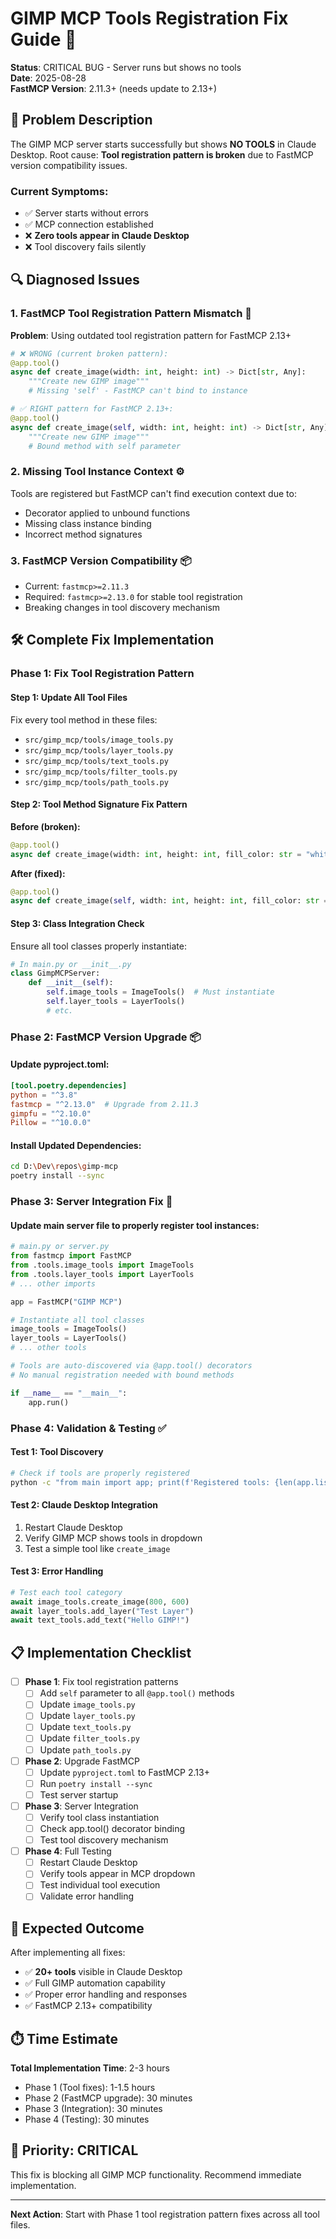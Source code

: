 # GIMP MCP Tools Registration Fix Guide 🔧

**Status**: CRITICAL BUG - Server runs but shows no tools  
**Date**: 2025-08-28  
**FastMCP Version**: 2.11.3+ (needs update to 2.13+)

## 🚨 Problem Description

The GIMP MCP server starts successfully but shows **NO TOOLS** in Claude Desktop. Root cause: **Tool registration pattern is broken** due to FastMCP version compatibility issues.

### Current Symptoms:
- ✅ Server starts without errors
- ✅ MCP connection established  
- ❌ **Zero tools appear in Claude Desktop**
- ❌ Tool discovery fails silently

## 🔍 Diagnosed Issues

### 1. **FastMCP Tool Registration Pattern Mismatch** 🎯
**Problem**: Using outdated tool registration pattern for FastMCP 2.13+

```python
# ❌ WRONG (current broken pattern):
@app.tool()
async def create_image(width: int, height: int) -> Dict[str, Any]:
    """Create new GIMP image"""
    # Missing 'self' - FastMCP can't bind to instance

# ✅ RIGHT pattern for FastMCP 2.13+:
@app.tool() 
async def create_image(self, width: int, height: int) -> Dict[str, Any]:
    """Create new GIMP image"""
    # Bound method with self parameter
```

### 2. **Missing Tool Instance Context** ⚙️
Tools are registered but FastMCP can't find execution context due to:
- Decorator applied to unbound functions
- Missing class instance binding
- Incorrect method signatures

### 3. **FastMCP Version Compatibility** 📦
- Current: `fastmcp>=2.11.3`
- Required: `fastmcp>=2.13.0` for stable tool registration
- Breaking changes in tool discovery mechanism

## 🛠️ **Complete Fix Implementation**

### **Phase 1: Fix Tool Registration Pattern** 

#### Step 1: Update All Tool Files
Fix every tool method in these files:

- `src/gimp_mcp/tools/image_tools.py`
- `src/gimp_mcp/tools/layer_tools.py` 
- `src/gimp_mcp/tools/text_tools.py`
- `src/gimp_mcp/tools/filter_tools.py`
- `src/gimp_mcp/tools/path_tools.py`

#### Step 2: Tool Method Signature Fix Pattern

**Before (broken):**
```python
@app.tool()
async def create_image(width: int, height: int, fill_color: str = "white") -> Dict[str, Any]:
```

**After (fixed):**
```python
@app.tool()
async def create_image(self, width: int, height: int, fill_color: str = "white") -> Dict[str, Any]:
```

#### Step 3: Class Integration Check
Ensure all tool classes properly instantiate:

```python
# In main.py or __init__.py
class GimpMCPServer:
    def __init__(self):
        self.image_tools = ImageTools()  # Must instantiate
        self.layer_tools = LayerTools()
        # etc.
```

### **Phase 2: FastMCP Version Upgrade** 📦

#### Update pyproject.toml:
```toml
[tool.poetry.dependencies]
python = "^3.8"
fastmcp = "^2.13.0"  # Upgrade from 2.11.3
gimpfu = "^2.10.0"
Pillow = "^10.0.0"
```

#### Install Updated Dependencies:
```bash
cd D:\Dev\repos\gimp-mcp
poetry install --sync
```

### **Phase 3: Server Integration Fix** 🔧

#### Update main server file to properly register tool instances:

```python
# main.py or server.py
from fastmcp import FastMCP
from .tools.image_tools import ImageTools
from .tools.layer_tools import LayerTools
# ... other imports

app = FastMCP("GIMP MCP")

# Instantiate all tool classes
image_tools = ImageTools()
layer_tools = LayerTools()
# ... other tools

# Tools are auto-discovered via @app.tool() decorators
# No manual registration needed with bound methods

if __name__ == "__main__":
    app.run()
```

### **Phase 4: Validation & Testing** ✅

#### Test 1: Tool Discovery
```bash
# Check if tools are properly registered
python -c "from main import app; print(f'Registered tools: {len(app.list_tools())}')"
```

#### Test 2: Claude Desktop Integration
1. Restart Claude Desktop
2. Verify GIMP MCP shows tools in dropdown
3. Test a simple tool like `create_image`

#### Test 3: Error Handling
```python
# Test each tool category
await image_tools.create_image(800, 600)
await layer_tools.add_layer("Test Layer")
await text_tools.add_text("Hello GIMP!")
```

## 📋 **Implementation Checklist**

- [ ] **Phase 1**: Fix tool registration patterns 
  - [ ] Add `self` parameter to all `@app.tool()` methods
  - [ ] Update `image_tools.py`
  - [ ] Update `layer_tools.py`  
  - [ ] Update `text_tools.py`
  - [ ] Update `filter_tools.py`
  - [ ] Update `path_tools.py`

- [ ] **Phase 2**: Upgrade FastMCP
  - [ ] Update `pyproject.toml` to FastMCP 2.13+
  - [ ] Run `poetry install --sync`
  - [ ] Test server startup

- [ ] **Phase 3**: Server Integration  
  - [ ] Verify tool class instantiation
  - [ ] Check app.tool() decorator binding
  - [ ] Test tool discovery mechanism

- [ ] **Phase 4**: Full Testing
  - [ ] Restart Claude Desktop
  - [ ] Verify tools appear in MCP dropdown
  - [ ] Test individual tool execution
  - [ ] Validate error handling

## 🎯 **Expected Outcome**

After implementing all fixes:
- ✅ **20+ tools** visible in Claude Desktop
- ✅ Full GIMP automation capability
- ✅ Proper error handling and responses  
- ✅ FastMCP 2.13+ compatibility

## ⏱️ **Time Estimate**

**Total Implementation Time**: 2-3 hours
- Phase 1 (Tool fixes): 1-1.5 hours
- Phase 2 (FastMCP upgrade): 30 minutes  
- Phase 3 (Integration): 30 minutes
- Phase 4 (Testing): 30 minutes

## 🚨 **Priority**: CRITICAL
This fix is blocking all GIMP MCP functionality. Recommend immediate implementation.

---
**Next Action**: Start with Phase 1 tool registration pattern fixes across all tool files.